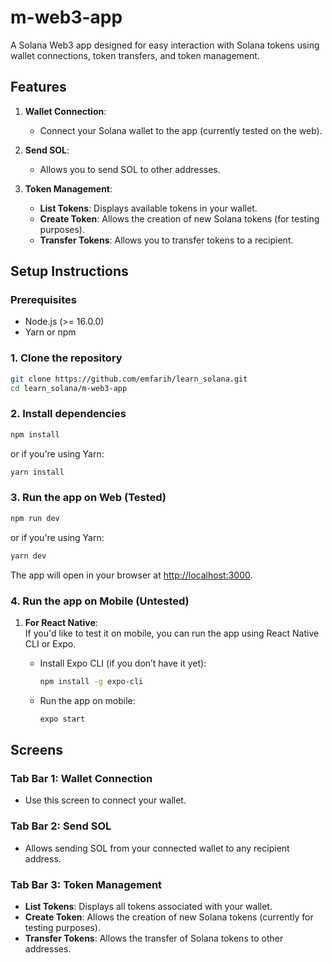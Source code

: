 
# m-web3-app

A Solana Web3 app designed for easy interaction with Solana tokens using wallet connections, token transfers, and token management. 

## Features

1. **Wallet Connection**:
   - Connect your Solana wallet to the app (currently tested on the web).
   
2. **Send SOL**:
   - Allows you to send SOL to other addresses.

3. **Token Management**:
   - **List Tokens**: Displays available tokens in your wallet.
   - **Create Token**: Allows the creation of new Solana tokens (for testing purposes).
   - **Transfer Tokens**: Allows you to transfer tokens to a recipient.

## Setup Instructions

### Prerequisites

- Node.js (>= 16.0.0)
- Yarn or npm

### 1. Clone the repository

```bash
git clone https://github.com/emfarih/learn_solana.git
cd learn_solana/m-web3-app
```

### 2. Install dependencies

```bash
npm install
```

or if you're using Yarn:

```bash
yarn install
```

### 3. Run the app on Web (Tested)

```bash
npm run dev
```

or if you're using Yarn:

```bash
yarn dev
```

The app will open in your browser at [http://localhost:3000](http://localhost:3000).

### 4. Run the app on Mobile (Untested)

1. **For React Native**:  
   If you'd like to test it on mobile, you can run the app using React Native CLI or Expo.
   
   - Install Expo CLI (if you don’t have it yet):
     ```bash
     npm install -g expo-cli
     ```

   - Run the app on mobile:
     ```bash
     expo start
     ```

## Screens

### Tab Bar 1: Wallet Connection
- Use this screen to connect your wallet.

### Tab Bar 2: Send SOL
- Allows sending SOL from your connected wallet to any recipient address.

### Tab Bar 3: Token Management
- **List Tokens**: Displays all tokens associated with your wallet.
- **Create Token**: Allows the creation of new Solana tokens (currently for testing purposes).
- **Transfer Tokens**: Allows the transfer of Solana tokens to other addresses.
